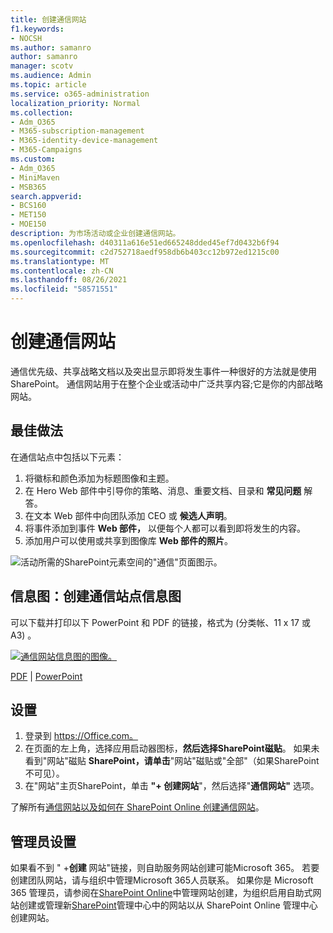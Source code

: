 ```yaml
---
title: 创建通信网站
f1.keywords:
- NOCSH
ms.author: samanro
author: samanro
manager: scotv
ms.audience: Admin
ms.topic: article
ms.service: o365-administration
localization_priority: Normal
ms.collection:
- Adm_O365
- M365-subscription-management
- M365-identity-device-management
- M365-Campaigns
ms.custom:
- Adm_O365
- MiniMaven
- MSB365
search.appverid:
- BCS160
- MET150
- MOE150
description: 为市场活动或企业创建通信网站。
ms.openlocfilehash: d40311a616e51ed665248dded45ef7d0432b6f94
ms.sourcegitcommit: c2d752718aedf958db6b403cc12b972ed1215c00
ms.translationtype: MT
ms.contentlocale: zh-CN
ms.lasthandoff: 08/26/2021
ms.locfileid: "58571551"
---
```

# <a name="create-a-communications-site"></a>创建通信网站

通信优先级、共享战略文档以及突出显示即将发生事件一种很好的方法就是使用 SharePoint。 通信网站用于在整个企业或活动中广泛共享内容;它是你的内部战略网站。

## <a name="best-practices"></a>最佳做法

在通信站点中包括以下元素：

1. 将徽标和颜色添加为标题图像和主题。
2. 在 Hero Web 部件中引导你的策略、消息、重要文档、目录和 **常见问题** 解答。
3. 在文本 Web 部件中向团队添加 CEO 或 **候选人声明**。
4. 将事件添加到事件 **Web 部件，** 以便每个人都可以看到即将发生的内容。
5. 添加用户可以使用或共享到图像库 **Web 部件的照片**。

![活动所需的SharePoint元素空间的"通信"页面图示。](../media/m365-democracy-comms-site.png)

## <a name="infographic-create-a-communications-site-infographic"></a>信息图：创建通信站点信息图

可以下载并打印以下 PowerPoint 和 PDF 的链接，格式为 (分类帐、11 x 17 或 A3) 。

[![通信网站信息图的图像。](../media/M365-Campaigns-CreateCommunicationSite-358-201.png)](downloads/M365CampaignsCreateCommunicationSite.pdf)

[PDF](downloads/M365CampaignsCreateCommunicationSite.pdf)  | [PowerPoint](downloads/M365CampaignsCreateCommunicationSite.pptx)

## <a name="set-it-up"></a>设置

1. 登录到 https://Office.com。
2. 在页面的左上角，选择应用启动器图标，**然后选择SharePoint磁贴**。 如果未看到"网站"磁贴 **SharePoint，请单击**"网站"磁贴或"全部"（如果SharePoint不可见）。
3. 在"网站"主页SharePoint，单击 **"+ 创建网站**"，然后选择"**通信网站"** 选项。

了解所有[通信网站以及如何](https://support.office.com/article/What-is-a-SharePoint-communication-site-94A33429-E580-45C3-A090-5512A8070732)[在 SharePoint Online 创建通信网站](https://support.microsoft.com/en-us/office/create-a-communication-site-in-sharepoint-online-7fb44b20-a72f-4d2c-9173-fc8f59ba50eb)。

## <a name="admin-settings"></a>管理员设置

如果看不到 " +**创建** 网站"链接，则自助服务网站创建可能Microsoft 365。 若要创建团队网站，请与组织中管理Microsoft 365人员联系。 如果你是 Microsoft 365 管理员，请参阅在[SharePoint Online](/sharepoint/manage-site-creation)中管理网站创建，为组织启用自助式网站创建或管理新[SharePoint](/sharepoint/manage-sites-in-new-admin-center)管理中心中的网站以从 SharePoint Online 管理中心创建网站。